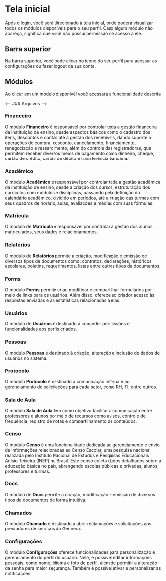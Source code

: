 # Tela inicial

Após o login, você será direcionado à tela inicial, onde poderá visualizar todos os módulos disponíveis para o seu perfil. Caso algum módulo não apareça, significa que você não possui permissão de acesso a ele.

## Barra superior

Na barra superior, você pode clicar no ícone do seu perfil para acessar as configurações ou fazer logout da sua conta.

## Módulos

Ao clicar em um módulo disponivél você acessará a funcionalidade descrita

<-- ### Arquivos -->

### Financeiro 

O módulo **Financeiro** é responsável por controlar toda a gestão financeira da instituição de ensino, desde aspectos básicos como o cadastro dos itens, descontos e contas até a gestão dos recebíveis, dando suporte a operações de compra, desconto, cancelamento, financiamento, renegociação e ressarcimento, além do controle das registradoras, que permitem receber diversos meios de pagamento como dinheiro, cheque, cartão de crédito, cartão de débito e transferência bancária.

### Acadêmico 

O módulo **Acadêmico** é responsável por controlar toda a gestão acadêmica da instituição de ensino, desde a criação dos cursos, estruturação dos currículos com módulos e disciplinas, passando pela definição do calendário acadêmico, dividido em períodos, até a criação das turmas com seus quadros de horário, aulas, avaliações e médias com suas fórmulas.

### Matrícula

O módulo de **Matrícula** é responsável por controlar a gestão dos alunos matriculados, seus dados e relacionamentos.

### Relatórios

O módulo de **Relatórios** permite a criação, modificação e emissão de diversos tipos de documentos como: contratos, declarações, históricos escolares, boletins, requerimentos, listas entre outros tipos de documentos.

<!-- ## importação * -->

### Forms

O módulo **Forms** permite criar, modificar e compartilhar formulários por meio de links para os usuários. Além disso, oferece ao criador acesso às respostas enviadas e às estatísticas relacionadas a elas.

### Usuários 

O módulo de **Usuários** é destinado a conceder permissões e funcionalidades aos perfis criados.

### Pessoas

O módulo **Pessoas** é destinado à criação, alteração e inclusão de dados de usuários no sistema.

### Protocolo

O módulo **Protocolo** é destinado à comunicação interna e ao gerenciamento de solicitações para cada setor, como RH, TI, entre outros.

### Sala de Aula

O módulo **Sala de Aula** tem como objetivo facilitar a comunicação entre professores e alunos por meio de recursos como avisos, controle de frequência, registro de notas e compartilhamento de conteúdos.

<!-- ## Faturamento * -->

<!-- ## API * -->

### Censo 

O módulo **Censo** é uma funcionalidade dedicada ao gerenciamento e envio de informações relacionadas ao Censo Escolar, uma pesquisa nacional realizada pelo Instituto Nacional de Estudos e Pesquisas Educacionais Anísio Teixeira (INEP) no Brasil. Este censo coleta dados detalhados sobre a educação básica no país, abrangendo escolas públicas e privadas, alunos, professores e turmas. 

### Docs

O módulo de **Docs** permite a criação, modificação e emissão de diversos tipos de documentos de forma intuitiva.

### Chamados

O módulo **Chamado** é destinado a abrir reclamações e solicitações aos prestadores de serviços do Gennera.

### Configurações

O módulo **Configurações** oferece funcionalidades para personalização e gerenciamento do perfil do usuário. Nele, é possível editar informações pessoais, como nome, idioma e foto de perfil, além de permitir a alteração da senha para maior segurança. Também é possível ativar e personalizar as notificações.
